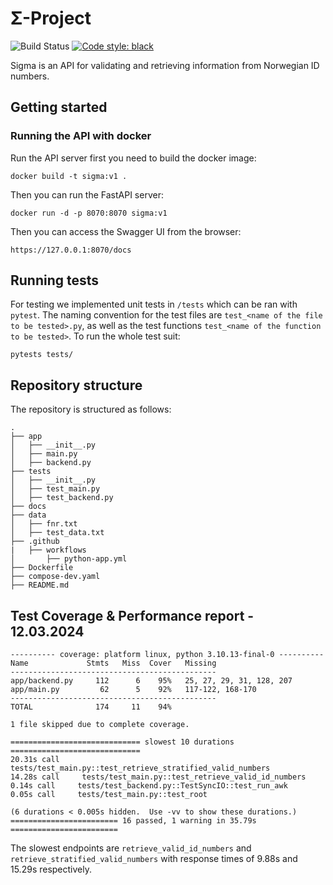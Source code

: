 # Σ-Project
![Build Status](https://github.com/phydev/sigma/actions/workflows/python-app.yml/badge.svg)
<a href="https://github.com/psf/black"><img alt="Code style: black" src="https://img.shields.io/badge/code%20style-black-000000.svg"></a>

Sigma is an API for validating and retrieving information from Norwegian ID numbers.


## Getting started 


### Running the API with docker

Run the API server first you need to build the docker image:

```
docker build -t sigma:v1 .
```

Then you can run the FastAPI server:

```
docker run -d -p 8070:8070 sigma:v1
```

Then you can access the Swagger UI from the browser:

```
https://127.0.0.1:8070/docs
```


## Running tests

For testing we implemented unit tests in `/tests` which can be ran with `pytest`. The naming convention for the test files are `test_<name of the file to be tested>.py`, as well as the test functions `test_<name of the function to be tested>`. To run the whole test suit:

```
pytests tests/
```

## Repository structure

The repository is structured as follows:

```
.
├── app
│   ├── __init__.py
│   ├── main.py
│   ├── backend.py
├── tests
│   ├── __init__.py
│   ├── test_main.py
│   ├── test_backend.py
├── docs
├── data
│   ├── fnr.txt
│   ├── test_data.txt
├── .github
|   ├── workflows
│       ├── python-app.yml 
├── Dockerfile
├── compose-dev.yaml
├── README.md
```

## Test Coverage & Performance report - 12.03.2024

```
---------- coverage: platform linux, python 3.10.13-final-0 ----------
Name             Stmts   Miss  Cover   Missing
----------------------------------------------
app/backend.py     112      6    95%   25, 27, 29, 31, 128, 207
app/main.py         62      5    92%   117-122, 168-170
----------------------------------------------
TOTAL              174     11    94%

1 file skipped due to complete coverage.

============================= slowest 10 durations =============================
20.31s call     tests/test_main.py::test_retrieve_stratified_valid_numbers
14.28s call     tests/test_main.py::test_retrieve_valid_id_numbers
0.14s call     tests/test_backend.py::TestSyncIO::test_run_awk
0.05s call     tests/test_main.py::test_root

(6 durations < 0.005s hidden.  Use -vv to show these durations.)
======================== 16 passed, 1 warning in 35.79s ========================
```

The slowest endpoints are `retrieve_valid_id_numbers` and `retrieve_stratified_valid_numbers` with response times of 9.88s and 15.29s respectively.
